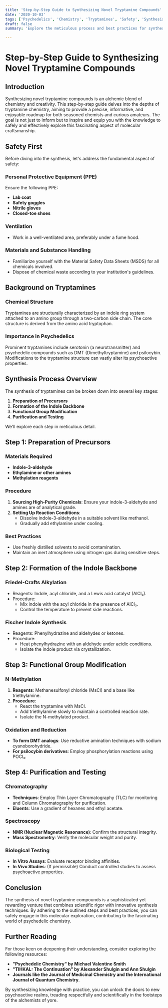 ```yaml
---
title: 'Step-by-Step Guide to Synthesizing Novel Tryptamine Compounds'
date: '2020-10-03'
tags: ['Psychedelics', 'Chemistry', 'Tryptamines', 'Safety', 'Synthesis', 'Innovation',  'Neurochemistry']
draft: false 
summary: 'Explore the meticulous process and best practices for synthesizing novel tryptamine compounds in a technically advanced yet engaging manner.'

---
```


# Step-by-Step Guide to Synthesizing Novel Tryptamine Compounds

## Introduction

Synthesizing novel tryptamine compounds is an alchemic blend of chemistry and creativity. This step-by-step guide delves into the depths of tryptamine chemistry, aiming to provide a precise, informative, and enjoyable roadmap for both seasoned chemists and curious amateurs. The goal is not just to inform but to inspire and equip you with the knowledge to safely and effectively explore this fascinating aspect of molecular craftsmanship.

## Safety First

Before diving into the synthesis, let's address the fundamental aspect of safety:

### Personal Protective Equipment (PPE)

Ensure the following PPE:

- **Lab coat**
- **Safety goggles**
- **Nitrile gloves**
- **Closed-toe shoes**

### Ventilation

- Work in a well-ventilated area, preferably under a fume hood.

### Materials and Substance Handling

- Familiarize yourself with the Material Safety Data Sheets (MSDS) for all chemicals involved.
- Dispose of chemical waste according to your institution's guidelines.

## Background on Tryptamines

### Chemical Structure

Tryptamines are structurally characterized by an indole ring system attached to an amino group through a two-carbon side chain. The core structure is derived from the amino acid tryptophan.

### Importance in Psychedelics

Prominent tryptamines include serotonin (a neurotransmitter) and psychedelic compounds such as DMT (Dimethyltryptamine) and psilocybin. Modifications to the tryptamine structure can vastly alter its psychoactive properties.

## Synthesis Process Overview

The synthesis of tryptamines can be broken down into several key stages:

1. **Preparation of Precursors**
2. **Formation of the Indole Backbone**
3. **Functional Group Modification**
4. **Purification and Testing**

We'll explore each step in meticulous detail.

## Step 1: Preparation of Precursors

### Materials Required

- **Indole-3-aldehyde**
- **Ethylamine or other amines**
- **Methylation reagents**

### Procedure

1. **Sourcing High-Purity Chemicals**: Ensure your indole-3-aldehyde and amines are of analytical grade.
2. **Setting Up Reaction Conditions**:
    - Dissolve indole-3-aldehyde in a suitable solvent like methanol.
    - Gradually add ethylamine under cooling.

### Best Practices

- Use freshly distilled solvents to avoid contamination.
- Maintain an inert atmosphere using nitrogen gas during sensitive steps.

## Step 2: Formation of the Indole Backbone

### Friedel-Crafts Alkylation

- Reagents: Indole, acyl chloride, and a Lewis acid catalyst (AlCl₃).
- Procedure:
  - Mix indole with the acyl chloride in the presence of AlCl₃.
  - Control the temperature to prevent side reactions.
  
### Fischer Indole Synthesis

- Reagents: Phenylhydrazine and aldehydes or ketones.
- Procedure:
  - Heat phenylhydrazine with an aldehyde under acidic conditions.
  - Isolate the indole product via crystallization.

## Step 3: Functional Group Modification

### N-Methylation

1. **Reagents**: Methanesulfonyl chloride (MsCl) and a base like triethylamine.
2. **Procedure**:
    - React the tryptamine with MsCl.
    - Add triethylamine slowly to maintain a controlled reaction rate.
    - Isolate the N-methylated product.

### Oxidation and Reduction

- **To form DMT analogs**: Use reductive amination techniques with sodium cyanoborohydride.
- **For psilocybin derivatives**: Employ phosphorylation reactions using POCl₃.

## Step 4: Purification and Testing

### Chromatography

- **Techniques**: Employ Thin Layer Chromatography (TLC) for monitoring and Column Chromatography for purification.
- **Eluents**: Use a gradient of hexanes and ethyl acetate.

### Spectroscopy

- **NMR (Nuclear Magnetic Resonance)**: Confirm the structural integrity.
- **Mass Spectrometry**: Verify the molecular weight and purity.

### Biological Testing

- **In Vitro Assays**: Evaluate receptor binding affinities.
- **In Vivo Studies**: (If permissible) Conduct controlled studies to assess psychoactive properties.

## Conclusion

The synthesis of novel tryptamine compounds is a sophisticated yet rewarding venture that combines scientific rigor with innovative synthesis techniques. By adhering to the outlined steps and best practices, you can safely engage in this molecular exploration, contributing to the fascinating world of psychedelic chemistry.

## Further Reading

For those keen on deepening their understanding, consider exploring the following resources:

- **"Psychedelic Chemistry" by Michael Valentine Smith**
- **"TIHKAL: The Continuation" by Alexander Shulgin and Ann Shulgin**
- **Journals like the Journal of Medicinal Chemistry and the International Journal of Quantum Chemistry**.

By synthesizing knowledge with practice, you can unlock the doors to new psychoactive realms, treading respectfully and scientifically in the footsteps of the alchemists of yore.